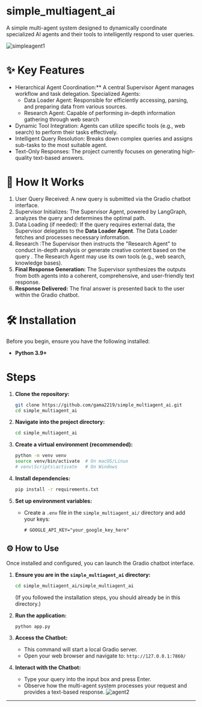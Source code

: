 # simple_multiagent_ai
 A simple multi-agent system designed to dynamically coordinate specialized AI agents and their tools to intelligently respond to user queries.
 
![simpleagent1](https://github.com/user-attachments/assets/51323808-59df-4e53-9271-4c0f1c50eb15)


# ✨ Key Features

* Hierarchical Agent Coordination:** A central Supervisor Agent manages workflow and task delegation.
  Specialized Agents:
    * Data Loader Agent: Responsible for efficiently accessing, parsing, and preparing data from various sources.
    * Research Agent: Capable of performing in-depth information gathering through web search
* Dynamic Tool Integration: Agents can utilize specific tools (e.g., web search) to perform their tasks effectively.
* Intelligent Query Resolution: Breaks down complex queries and assigns sub-tasks to the most suitable agent.
* Text-Only Responses: The project currently focuses on generating high-quality text-based answers.

# 🚀 How It Works

1.  User Query Received: A new query is submitted via the Gradio chatbot interface.
2.  Supervisor Initializes: The Supervisor Agent, powered by LangGraph, analyzes the query and determines the optimal path.
3.  Data Loading (if needed): If the query requires external data, the Supervisor delegates to the **Data Loader Agent**.
     The Data Loader fetches and processes necessary information.
4.  Research :The Supervisor then instructs the "Research Agent" to conduct in-depth analysis  or generate creative content based on the query .
     The Research Agent may use its own tools (e.g., web search, knowledge bases).
5.  **Final Response Generation:** The Supervisor synthesizes the outputs from both agents into a coherent, comprehensive, and user-friendly text response.
6.  **Response Delivered:** The final answer is presented back to the user within the Gradio chatbot.

# 🛠️ Installation


Before you begin, ensure you have the following installed:

* **Python 3.9+** 

# Steps

1.  **Clone the repository:**
    ```bash
    git clone https://github.com/gama2219/simple_multiagent_ai.git
    cd simple_multiagent_ai
    ```
2.  **Navigate into the project directory:**
    ```bash
    cd simple_multiagent_ai
    ```
3.  **Create a virtual environment (recommended):**
    ```bash
    python -m venv venv
    source venv/bin/activate  # On macOS/Linux
    # venv\Scripts\activate   # On Windows
    ```
4.  **Install dependencies:**
    ```bash
    pip install -r requirements.txt
    ```

5.  **Set up environment variables:**
    * Create a `.env` file in the `simple_multiagent_ai/` directory and add your keys:
        ```
        # GOOGLE_API_KEY="your_google_key_here"
        ```

## ⚙️ How to Use

Once installed and configured, you can launch the Gradio chatbot interface.

1.  **Ensure you are in the `simple_multiagent_ai` directory:**
    ```bash
    cd simple_multiagent_ai/simple_multiagent_ai
    ```
    (If you followed the installation steps, you should already be in this directory.)

2.  **Run the application:**
    ```bash
    python app.py
    ```

3.  **Access the Chatbot:**
    * This command will start a local Gradio server.
    * Open your web browser and navigate to: `http://127.0.0.1:7860/`

4.  **Interact with the Chatbot:**
    * Type your query into the input box and press Enter.
    * Observe how the multi-agent system processes your request and provides a text-based response.
![agent2](https://github.com/user-attachments/assets/eedb6bd4-7ded-41b8-97ee-03a248c4fdc5)

---
